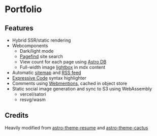 # Portfolio

## Features

- Hybrid SSR/static rendering
- Webcomponents
  - Dark/light mode
  - [Pagefind](https://pagefind.app/) site search
  - View count for each page using [Astro DB](https://astro.build/db/)
  - Full-width image [lightbox](https://code.juliancataldo.com/component/astro-lightbox/) in mdx content
- Automatic [sitemap](https://docs.astro.build/en/guides/integrations-guide/sitemap/) and [RSS feed](https://docs.astro.build/en/guides/rss/)
- [Expressive Code](https://expressive-code.com/) syntax highlighter
- Comments using [Webmentions](https://indieweb.org/Webmention), cached in object store
- Static social image generation and sync to S3 using WebAssembly
  - vercel/satori
  - resvg/wasm

## Credits

Heavily modified from [astro-theme-resume](https://github.com/srleom/astro-theme-resume) and
[astro-theme-cactus](https://github.com/chrismwilliams/astro-theme-cactus)
